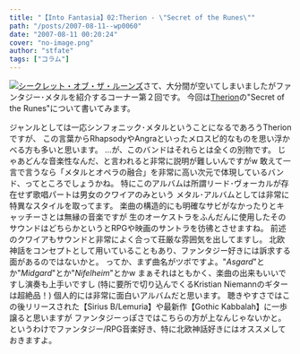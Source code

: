 ```yaml
---
title: "【Into Fantasia】02:Therion - \"Secret of the Runes\""
path: "/posts/2007-08-11--wp0060"
date: "2007-08-11 00:20:24"
cover: "no-image.png"
author: "stfate"
tags: ["コラム"]
---
```


<a href="http://www.amazon.co.jp/gp/redirect.html%3FASIN=B00005UC08%26tag=invisibleair-22%26lcode=xm2%26cID=2025%26ccmID=165953%26location=/o/ASIN/B00005UC08%253FSubscriptionId=0ZZ51W51PSHKTDFA9002" target="_blank"><img src="http://ec1.images-amazon.com/images/I/31056WD7MEL.jpg" alt="シークレット・オブ・ザ・ルーンズ"  /></a>さて、大分間が空いてしまいましたがファンタジー･メタルを紹介するコーナー第２回です。
今回は<a href="http://japan.megatherion.com/index.html" target="_blank">Therion</a>の"Secret of the Runes"について書いてみます。

<!--more-->
ジャンルとしては一応シンフォニック･メタルということになるであろうTherionですが、
この言葉からRhapsodyやAngraといったメロスピ的なものを思い浮かべる方も多いと思います。
…が、このバンドはそれらとは全くの別物です。
じゃあどんな音楽性なんだ、と言われると非常に説明が難しいんですがw
敢えて一言で言うなら「メタルとオペラの融合」を非常に高い次元で体現しているバンド、ってところでしょうかね。
特にこのアルバムは所謂リード･ヴォーカルが存在せず歌唱パートは男女のクワイアのみという
メタル･アルバムとしては非常に特異なスタイルを取ってます。
楽曲の構造的にも明確なサビがなかったりとキャッチーさとは無縁の音楽ですが
生のオーケストラをふんだんに使用したそのサウンドはどちらかというとRPGや映画のサントラを彷彿とさせますね。
前述のクワイアもサウンドと非常によく合って荘厳な雰囲気を出してますし。
北欧神話をコンセプトとして用いていることもあり、ファンタジー好きには訴求する面があるのではないかと。
ってか、まず曲名がツボですよ。"<em>Asgard</em>"とか"<em>Midgard</em>"とか"<em>Nifelheim</em>"とかw
まぁそれはともかく、楽曲の出来もいいですし演奏も上手いですし
(特に要所で切り込んでくるKristian Niemannのギターは超絶品！)
個人的には非常に面白いアルバムだと思います。
聴きやすさではこの後リリースされた【Sirius B/Lemuria】や最新作【Gothic Kabbalah】に一歩譲ると思いますが
ファンタジーっぽさではこちらの方が上なんじゃないかと。
というわけでファンタジー/RPG音楽好き、特に北欧神話好きにはオススメしておきますよ。
